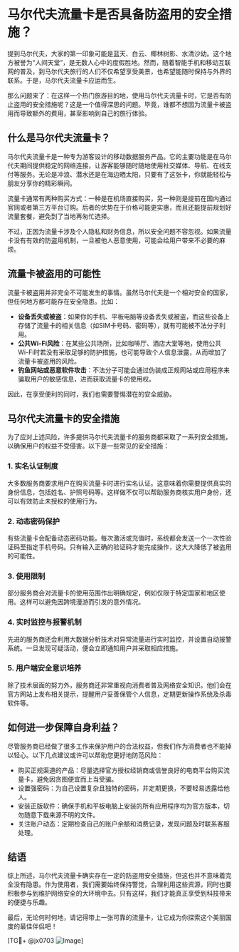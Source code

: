 # 马尔代夫流量卡是否具备防盗用的安全措施？

提到马尔代夫，大家的第一印象可能是蓝天、白云、椰林树影、水清沙幼。这个地方被誉为“人间天堂”，是无数人心中的度假胜地。然而，随着智能手机和移动互联网的普及，到马尔代夫旅行的人们不仅希望享受美景，也希望能随时保持与外界的联系。于是，马尔代夫流量卡应运而生。

那么问题来了：在这样一个热门旅游目的地，使用马尔代夫流量卡时，它是否有防止盗用的安全措施呢？这是一个值得深思的问题。毕竟，谁都不想因为流量卡被盗用而导致额外的费用，甚至影响到自己的旅行体验。

## 什么是马尔代夫流量卡？

马尔代夫流量卡是一种专为游客设计的移动数据服务产品。它的主要功能是在马尔代夫期间提供稳定的网络连接，让游客能够随时随地使用社交媒体、导航、在线支付等服务。无论是冲浪、潜水还是在海边晒太阳，只要有了这张卡，你就能轻松与朋友分享你的精彩瞬间。

流量卡通常有两种购买方式：一种是在机场直接购买，另一种则是提前在国内通过官网或者第三方平台订购。后者的优势在于价格可能更实惠，而且还能提前规划好流量套餐，避免到了当地再匆忙选择。

不过，正因为流量卡涉及个人隐私和财务信息，所以安全问题不容忽视。如果流量卡没有有效的防盗用机制，一旦被他人恶意使用，可能会给用户带来不必要的麻烦。

## 流量卡被盗用的可能性

流量卡被盗用并非完全不可能发生的事情。虽然马尔代夫是一个相对安全的国家，但任何地方都可能存在安全隐患。比如：

- **设备丢失或被盗**：如果你的手机、平板电脑等设备丢失或被盗，而这些设备上存储了流量卡的相关信息（如SIM卡号码、密码等），就有可能被不法分子利用。
- **公共Wi-Fi风险**：在某些公共场所，比如咖啡厅、酒店大堂等地，使用公共Wi-Fi时若没有采取足够的防护措施，也可能导致个人信息泄露，从而增加了流量卡被盗用的风险。
- **钓鱼网站或恶意软件攻击**：不法分子可能会通过伪装成正规网站或应用程序来骗取用户的敏感信息，进而获取流量卡的使用权。

因此，在享受便利的同时，我们也需要警惕潜在的安全威胁。

## 马尔代夫流量卡的安全措施

为了应对上述风险，许多提供马尔代夫流量卡的服务商都采取了一系列安全措施，以确保用户的权益不受侵害。以下是一些常见的安全措施：

### 1. 实名认证制度
大多数服务商要求用户在购买流量卡时进行实名认证。这意味着你需要提供真实的身份信息，包括姓名、护照号码等。这样做不仅可以帮助服务商核实用户身份，还可以有效防止未授权的使用行为。

### 2. 动态密码保护
有些流量卡会配备动态密码功能。每次激活或充值时，系统都会发送一个一次性验证码至指定手机号码。只有输入正确的验证码才能完成操作，这大大降低了被盗用的可能性。

### 3. 使用限制
部分服务商会对流量卡的使用范围作出明确规定，例如仅限于特定国家和地区使用。这样可以避免因跨境漫游而引发的意外情况。

### 4. 实时监控与报警机制
先进的服务商还会利用大数据分析技术对异常流量进行实时监控，并设置自动报警系统。一旦发现可疑活动，便会立即通知用户并采取相应措施。

### 5. 用户端安全意识培养
除了技术层面的努力外，服务商还非常重视向消费者普及网络安全知识。他们会在官方网站上发布相关提示，提醒用户妥善保管个人信息，定期更新操作系统及杀毒软件等。

## 如何进一步保障自身利益？

尽管服务商已经做了很多工作来保护用户的合法权益，但我们作为消费者也不能掉以轻心。以下几点建议或许可以帮助您更好地防范风险：

- 购买正规渠道的产品：尽量选择官方授权经销商或信誉良好的电商平台购买流量卡，避免因贪图便宜而上当受骗。
- 设置强密码：为自己设置复杂且独特的密码，并定期更换，不要轻易透露给他人。
- 安装正版软件：确保手机和平板电脑上安装的所有应用程序均为官方版本，切勿随意下载来源不明的文件。
- 关注账户动态：定期检查自己的账户余额和消费记录，发现问题及时联系客服处理。

## 结语

综上所述，马尔代夫流量卡确实存在一定的防盗用安全措施，但这也并不意味着完全没有隐患。作为使用者，我们需要始终保持警觉，合理利用这些资源，同时也要积极参与到维护网络安全的大环境中去。只有这样，我们才能真正享受到科技带来的便捷与乐趣。

最后，无论何时何地，请记得带上一张可靠的流量卡，让它成为你探索这个美丽国度的最佳伴侣吧！

[TG💪+ @jx0703 ![Image](https://github.com/user-attachments/assets/dbca1d08-cadb-493c-b0ec-ad6f7a83f270)]